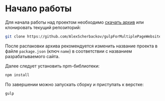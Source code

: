 # Начало работы

Для начала работы над проектом необходимо [скачать архив](https://github.com/AlexScherbackov/gulpForMultiplePageWebsite) или клонировать текущий репозиторий:

```bash
git clone https://github.com/AlexScherbackov/gulpForMultiplePageWebsite
```

После распаковки архива рекомендуется изменить название проекта в файле `package.json` (ключ `name`) в соответствии с названием разрабатываемого сайта.

Далее следует установить npm-библиотеки:

```bash
npm install
```

По завершении можно запускать сборку и приступать к верстке:

```bash
gulp
```
